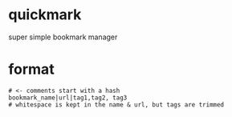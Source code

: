 # quickmark

super simple bookmark manager

# format

```
# <- comments start with a hash
bookmark_name|url|tag1,tag2, tag3
# whitespace is kept in the name & url, but tags are trimmed
```
